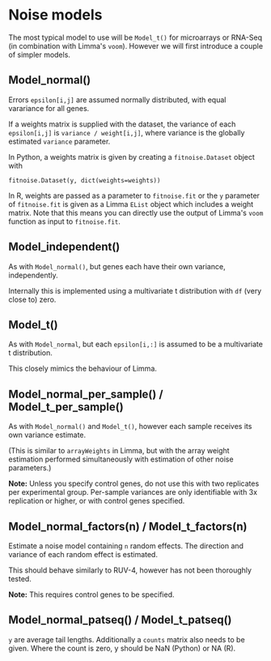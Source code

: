
Noise models
===

The most typical model to use will be `Model_t()` for microarrays or RNA-Seq (in combination with Limma's `voom`). However we will first introduce a couple of simpler models.


Model_normal()
---

Errors `epsilon[i,j]` are assumed normally distributed, with equal varariance for all genes.

If a weights matrix is supplied with the dataset, the variance of each `epsilon[i,j]` is `variance / weight[i,j]`, where variance is the globally estimated `variance` parameter.

In Python, a weights matrix is given by creating a `fitnoise.Dataset` object with 

```
fitnoise.Dataset(y, dict(weights=weights))
```

In R, weights are passed as a parameter to `fitnoise.fit` or the `y` parameter of `fitnoise.fit` is given as a Limma `EList` object which includes a weight matrix. Note that this means you can directly use the output of Limma's `voom` function as input to `fitnoise.fit`.



Model_independent()
---

As with `Model_normal()`, but genes each have their own variance, independently.

Internally this is implemented using a multivariate t distribution with `df` (very close to) zero.



Model_t()
---

As with `Model_normal`, but each `epsilon[i,:]` is assumed to be a multivariate t distribution.

This closely mimics the behaviour of Limma.



Model_normal_per_sample() / Model_t_per_sample()
---

As with `Model_normal()` and `Model_t()`, however each sample receives its own variance estimate.

(This is similar to `arrayWeights` in Limma, but with the array weight estimation performed simultaneously with estimation of other noise parameters.)

**Note:** Unless you specify control genes, do not use this with two replicates per experimental group. Per-sample variances are only identifiable with 3x replication or higher, or with control genes specified.



Model_normal_factors(n) / Model_t_factors(n)
---

Estimate a noise model containing `n` random effects. The direction and variance of each random effect is estimated.

This should behave similarly to RUV-4, however has not been thoroughly tested.

**Note:** This requires control genes to be specified.



Model_normal_patseq() / Model_t_patseq()
---

`y` are average tail lengths. Additionally a `counts` matrix also needs to be given. Where the count is zero, y should be NaN (Python) or NA (R).

